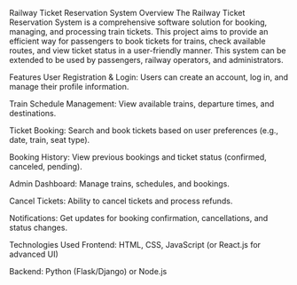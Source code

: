 Railway Ticket Reservation System
Overview
The Railway Ticket Reservation System is a comprehensive software solution for booking, managing, and processing train tickets. This project aims to provide an efficient way for passengers to book tickets for trains, check available routes, and view ticket status in a user-friendly manner. This system can be extended to be used by passengers, railway operators, and administrators.

Features
User Registration & Login: Users can create an account, log in, and manage their profile information.

Train Schedule Management: View available trains, departure times, and destinations.

Ticket Booking: Search and book tickets based on user preferences (e.g., date, train, seat type).

Booking History: View previous bookings and ticket status (confirmed, canceled, pending).

Admin Dashboard: Manage trains, schedules, and bookings.

Cancel Tickets: Ability to cancel tickets and process refunds.

Notifications: Get updates for booking confirmation, cancellations, and status changes.

Technologies Used
Frontend: HTML, CSS, JavaScript (or React.js for advanced UI)

Backend: Python (Flask/Django) or Node.js
